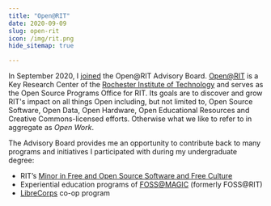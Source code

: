 ```yaml
---
title: "Open@RIT"
date: 2020-09-09
slug: open-rit
icon: /img/rit.png
hide_sitemap: true

---
```


In September 2020, I [joined][1] the Open@RIT Advisory Board.
[Open@RIT][2] is a Key Research Center of the [Rochester Institute of Technology][3] and serves as the Open Source Programs Office for RIT.
Its goals are to discover and grow RIT's impact on all things Open including, but not limited to, Open Source Software, Open Data, Open Hardware, Open Educational Resources and Creative Commons-licensed efforts.
Otherwise what we like to refer to in aggregate as _Open Work_.

The Advisory Board provides me an opportunity to contribute back to many programs and initiatives I participated with during my undergraduate degree:

* RIT’s [Minor in Free and Open Source Software and Free Culture][4]
* Experiential education programs of [FOSS@MAGIC][5] (formerly FOSS@RIT)
* [LibreCorps][6] co-op program


[1]: https://x.com/jflory7/status/1303783881582104577
[2]: https://www.rit.edu/research/open
[3]: https://www.rit.edu/
[4]: https://www.rit.edu/study/free-and-open-source-software-and-free-culture-minor
[5]: https://fossrit.github.io/about/
[6]: https://fossrit.github.io/librecorps/
